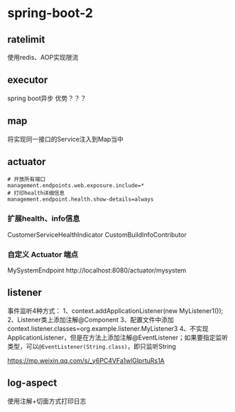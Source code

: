 # spring-boot-2

## ratelimit

使用redis、AOP实现限流

## executor
spring boot异步
优势？？？

## map
将实现同一接口的Service注入到Map当中

## actuator
```properties
# 开放所有端口
management.endpoints.web.exposure.include=*
# 打印health详细信息
management.endpoint.health.show-details=always
```

### 扩展health、info信息
CustomerServiceHealthIndicator
CustomBuildInfoContributor

### 自定义 Actuator 端点
MySystemEndpoint
http://localhost:8080/actuator/mysystem

## listener
事件监听4种方式：
1、context.addApplicationListener(new MyListener1());
2、Listener类上添加注解@Component
3、配置文件中添加context.listener.classes=org.example.listener.MyListener3
4、不实现ApplicationListener，但是在方法上添加注解@EventListener；如果要指定监听类型，可以`@EventListener(String.class)`，即只监听String

https://mp.weixin.qq.com/s/_y6PC4VFa1wlGlprtuRs1A

## log-aspect

使用注解+切面方式打印日志


